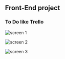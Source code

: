 ## Front-End project
### To Do like Trello

![screen 1](https://sun9-37.userapi.com/impg/kdPcTU7hHOkt60CPuSnJwpTvLh7RqK3XwSixdA/yVR3AP4_xrM.jpg?size=1920x1080&quality=96&sign=29dd99cab12b84b0abaec8ad475b19ed&type=album)

![screen 2](https://sun9-36.userapi.com/impg/3mLFffzU_aUJ09Wf55LRZNsBfzPUs86xaSXPrw/PnYYAkMTALo.jpg?size=1920x1080&quality=96&sign=2daedc5a4f2caf50768cb1d9c7e25c8f&type=album)

![screen 3](https://sun9-65.userapi.com/impg/12TBteOlHvfAZM9ap6bxWsLndNWu8H0_UZU5Mw/DpfFvtQTvRI.jpg?size=1920x1080&quality=96&sign=710f61c54bb7c95dd1d2c989b97666ef&type=album)
